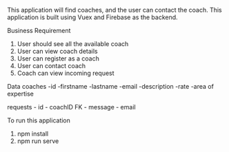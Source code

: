 This application will find coaches, and the user can contact the coach. This application is built using Vuex and Firebase as the backend.


Business Requirement
1) User should see all the available coach
2) User can view coach details
3) User can register as a coach
4) User can contact coach
5) Coach can view incoming request


Data
coaches
     -id
     -firstname
     -lastname
     -email
     -description
     -rate
     -area of expertise


requests
    - id
    - coachID FK
    - message
    - email


To run this application
1) npm install
2) npm run serve